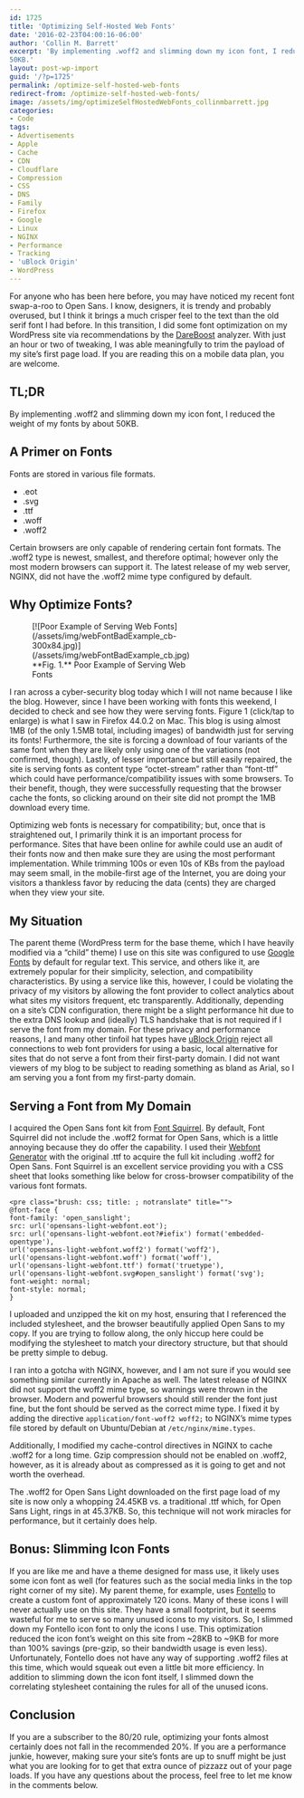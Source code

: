 ```yaml
---
id: 1725
title: 'Optimizing Self-Hosted Web Fonts'
date: '2016-02-23T04:00:16-06:00'
author: 'Collin M. Barrett'
excerpt: 'By implementing .woff2 and slimming down my icon font, I reduced the weight of my site''s fonts by about
50KB.'
layout: post-wp-import
guid: '/?p=1725'
permalink: /optimize-self-hosted-web-fonts
redirect-from: /optimize-self-hosted-web-fonts/
image: /assets/img/optimizeSelfHostedWebFonts_collinmbarrett.jpg
categories:
- Code
tags:
- Advertisements
- Apple
- Cache
- CDN
- Cloudflare
- Compression
- CSS
- DNS
- Family
- Firefox
- Google
- Linux
- NGINX
- Performance
- Tracking
- 'uBlock Origin'
- WordPress
---
```


For anyone who has been here before, you may have noticed my recent font swap-a-roo to Open Sans. I know, designers, it
is trendy and probably overused, but I think it brings a much crisper feel to the text than the old serif font I had
before. In this transition, I did some font optimization on my WordPress site via recommendations by the
[DareBoost](https://www.dareboost.com/en) analyzer. With just an hour or two of tweaking, I was able meaningfully to
trim the payload of my site’s first page load. If you are reading this on a mobile data plan, you are welcome.

## TL;DR

By implementing .woff2 and slimming down my icon font, I reduced the weight of my fonts by about 50KB.

## A Primer on Fonts

Fonts are stored in various file formats.

- .eot
- .svg
- .ttf
- .woff
- .woff2

Certain browsers are only capable of rendering certain font formats. The .woff2 type is newest, smallest, and therefore
optimal; however only the most modern browsers can support it. The latest release of my web server, NGINX, did not have
the .woff2 mime type configured by default.

## Why Optimize Fonts?

<figure aria-describedby="caption-attachment-1733" class="wp-caption alignright" id="attachment_1733"
    style="width: 300px">[![Poor Example of Serving Web
    Fonts](/assets/img/webFontBadExample_cb-300x84.jpg)](/assets/img/webFontBadExample_cb.jpg)
    <figcaption class="wp-caption-text" id="caption-attachment-1733">**Fig. 1.** Poor Example of Serving Web Fonts
    </figcaption>
</figure>

I ran across a cyber-security blog today which I will not name because I like the blog. However, since I have been
working with fonts this weekend, I decided to check and see how they were serving fonts. Figure 1 (click/tap to enlarge)
is what I saw in Firefox 44.0.2 on Mac. This blog is using almost 1MB (of the only 1.5MB total, including images) of
bandwidth just for serving its fonts! Furthermore, the site is forcing a download of four variants of the same font when
they are likely only using one of the variations (not confirmed, though). Lastly, of lesser importance but still easily
repaired, the site is serving fonts as content type “octet-stream” rather than “font-ttf” which could have
performance/compatibility issues with some browsers. To their benefit, though, they were successfully requesting that
the browser cache the fonts, so clicking around on their site did not prompt the 1MB download every time.

Optimizing web fonts is necessary for compatibility; but, once that is straightened out, I primarily think it is an
important process for performance. Sites that have been online for awhile could use an audit of their fonts now and then
make sure they are using the most performant implementation. While trimming 100s or even 10s of KBs from the payload may
seem small, in the mobile-first age of the Internet, you are doing your visitors a thankless favor by reducing the data
(cents) they are charged when they view your site.

## My Situation

The parent theme (WordPress term for the base theme, which I have heavily modified via a “child” theme) I use on this
site was configured to use [Google Fonts](https://fonts.google.com/ "Google Fonts") by default for regular text. This
service, and others like it, are extremely popular for their simplicity, selection, and compatibility characteristics.
By using a service like this, however, I could be violating the privacy of my visitors by allowing the font provider to
collect analytics about what sites my visitors frequent, etc transparently. Additionally, depending on a site’s CDN
configuration, there might be a slight performance hit due to the extra DNS lookup and (ideally) TLS handshake that is
not required if I serve the font from my domain. For these privacy and performance reasons, I and many other tinfoil hat
types have [uBlock Origin](https://github.com/gorhill/uBlock "uBlock Origin - GitHub") reject all connections to web
font providers for using a basic, local alternative for sites that do not serve a font from their first-party domain. I
did not want viewers of my blog to be subject to reading something as bland as Arial, so I am serving you a font from my
first-party domain.

## Serving a Font from My Domain

I acquired the Open Sans font kit from [Font Squirrel](https://www.fontsquirrel.com/fonts/open-sans "Open Sans - Font
Squirrel"). By default, Font Squirrel did not include the .woff2 format for Open Sans, which is a little annoying
because they do offer the capability. I used their [Webfont
Generator](https://www.fontsquirrel.com/tools/webfont-generator "Webfont Generator - Font Squirrel") with the original
.ttf to acquire the full kit including .woff2 for Open Sans. Font Squirrel is an excellent service providing you with a
CSS sheet that looks something like below for cross-browser compatibility of the various font formats.

```
<pre class="brush: css; title: ; notranslate" title="">
@font-face {
font-family: 'open_sanslight';
src: url('opensans-light-webfont.eot');
src: url('opensans-light-webfont.eot?#iefix') format('embedded-opentype'),
url('opensans-light-webfont.woff2') format('woff2'),
url('opensans-light-webfont.woff') format('woff'),
url('opensans-light-webfont.ttf') format('truetype'),
url('opensans-light-webfont.svg#open_sanslight') format('svg');
font-weight: normal;
font-style: normal;
}
```

I uploaded and unzipped the kit on my host, ensuring that I referenced the included stylesheet, and the browser beautifully applied Open Sans to my copy. If you are trying to follow along, the only hiccup here could be modifying the stylesheet to match your directory structure, but that should be pretty simple to debug.

I ran into a gotcha with NGINX, however, and I am not sure if you would see something similar currently in Apache as well. The latest release of NGINX did not support the woff2 mime type, so warnings were thrown in the browser. Modern and powerful browsers should still render the font just fine, but the font should be served as the correct mime type. I fixed it by adding the directive `application/font-woff2 woff2;` to NGINX’s mime types file stored by default on Ubuntu/Debian at `/etc/nginx/mime.types`.

Additionally, I modified my cache-control directives in NGINX to cache .woff2 for a long time. Gzip compression should not be enabled on .woff2, however, as it is already about as compressed as it is going to get and not worth the overhead.

The .woff2 for Open Sans Light downloaded on the first page load of my site is now only a whopping 24.45KB vs. a traditional .ttf which, for Open Sans Light, rings in at 45.37KB. So, this technique will not work miracles for performance, but it certainly does help.

## Bonus: Slimming Icon Fonts

If you are like me and have a theme designed for mass use, it likely uses some icon font as well (for features such as the social media links in the top right corner of my site). My parent theme, for example, uses [Fontello](https://fontello.com/) to create a custom font of approximately 120 icons. Many of these icons I will never actually use on this site. They have a small footprint, but it seems wasteful for me to serve so many unused icons to my visitors. So, I slimmed down my Fontello icon font to only the icons I use. This optimization reduced the icon font’s weight on this site from ~28KB to ~9KB for more than 100% savings (pre-gzip, so their bandwidth usage is even less). Unfortunately, Fontello does not have any way of supporting .woff2 files at this time, which would squeak out even a little bit more efficiency. In addition to slimming down the icon font itself, I slimmed down the correlating stylesheet containing the rules for all of the unused icons.

## Conclusion

If you are a subscriber to the 80/20 rule, optimizing your fonts almost certainly does not fall in the recommended 20%. If you are a performance junkie, however, making sure your site’s fonts are up to snuff might be just what you are looking for to get that extra ounce of pizzazz out of your page loads. If you have any questions about the process, feel free to let me know in the comments below.
